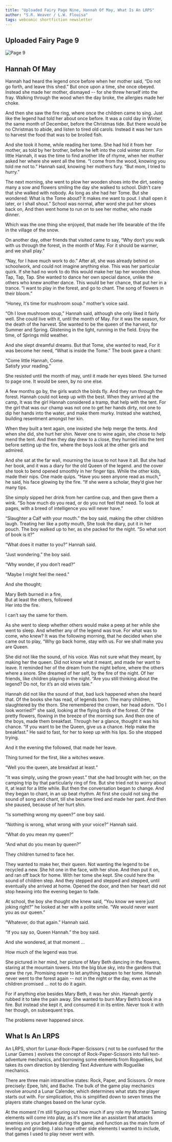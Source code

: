```yaml
---
title: "Uploaded Fairy Page Nine, Hannah Of May, What Is An LRPS"
author: "S.R. Weaver / L.W. Flouisa"
tags: webcomic shortfiction newsletter
---
```

## Uploaded Fairy Page 9
![Page 9](https://github.com/LWFlouisa/UFBlog/blob/main/images/Pages/page9.jpg?raw=true)

## Hannah Of May
Hannah had heard the legend once before when her mother said, “Do not go forth, and leave this shed.” But once upon a time, she once obeyed. Instead she made her mother, dismayed -- for she threw herself into the fray. Walking through the wood when the day broke, the allergies made her choke.

And then she saw the fire ring, where once the children came to sing. Just like the legend had told her about once before. It was a cold day in Winter, the same month of December, before the Christmas tide. But there would be no Christmas to abide, and listen to tired old carols. Instead it was her turn to harvest the food that was to be broiled fish.

And she took it home, while reading her tome. She had hid it from her mother, as told by her brother, before he left into the cold winter storm. For little Hannah, it was the time to find another life of rhyme, when her mother asked her where she went all the time. “I come from the wood, knowing you told me not to.” Hannah said, knowing her mothers fury. “But mom, I tried to hurry.”

The next morning, she went to plow her wooden shoes into the dirt, seeing many a sow and flowers smiling the day she walked to school. Didn’t care that she walked with nobody. As long as she had her Tome. But she wondered: What is the Tome about? It makes me want to pout. I shall open it later, or I shall shout.” School was normal, after word she put her shoes back on,
And then went home to run on to see her mother, who made dinner.

Which was the one thing she enjoyed, that made her life bearable of the life in the village of the snow.

On another day, other friends that visited came to say, “Why don’t you walk with us through the forest, in the month of May. For it should be warmer, and we shall play.”

“Nay, for I have much work to do.” After all, she was already behind on schoolwork, and could not imagine anything else. This was her particular quirk. If she had no work to do this would make her tap her wooden shoe. Tap, Tap, Tap. She wanted to dance her own special dance, unlike the others who knew another dance. This would be her chance, that put her in a trance. “I want to play in the forest, and go to chant. The song of flowers in their bloom.”

“Honey, it’s time for mushroom soup.” mother’s voice said.

“Oh I love mushroom soup,” Hannah said, although she only liked it fairly well. She could live with it, until the month of May. For it was the season, for the death of the harvest. She wanted to be the queen of the harvest, for Summer and Spring. Glistening in the light, running in the field. Enjoy the time, of Springs mild weather.

And she slept dreamful dreams. But that Tome, she wanted to read, For it was become her need, “What is inside the Tome.” The book gave a chant:

“Come little Hannah, Come.<br />
Satisfy your reading.”


She resisted until the month of may, until it made her eyes bleed. She turned to page one. It would be seen, by no one else.

A few months go by, the girls watch the birds fly. And they run through the forest. Hannah could not keep up with the best. When they arrived at the camp, It was the girl Hannah considered a tramp, that help with the tent. For the girl that was our champ was not one to get her hands dirty, not one to dip her hands into the water, and make them murky. Instead she watched, building resentment amongst her kin.

When they built a tent again, one insisted she help merge the tents. And when she did, she hurt her shin. Never one to wine again, she chose to help mend the tent. And then they day drew to a close, they hurried into the tent before setting up the fire, where the boys look at the other girls and admired.

And she sat at the far wall, mourning the issue to not have it all. But she had her book, and it was a diary for the old Queen of the legend. and the cover she took to bend opened smoothly in her finger tips. While the other kids, made their nips. One made quips. “Have you seen anyone read as much,” he said, his face glowing by the fire. “If she were a scholar, they’d give her many tips.

She simply sipped her drink from her cantine cup, and then gave them a wink. “So how much do you read, or do you not feel that need. To look at pages, with a breed of intelligence you will never have.”

“Slaughter a Calf with your mouth.” the boy said, making the other children laugh. Treating her like a potty mouth, She took the diary, put it in her pouch. The boy walked up to her, as she packed for the night. “So what sort of book is it?”

“What does it matter to you?” Hannah said.

“Just wondering.” the boy said.

“Why wonder, if you don’t read?”

“Maybe I might feel the need.”

And she thought;

Mary Beth burned in a fire,<br />
But at least the others, followed<br />
Her into the fire.

I can’t say the same for them.


As she went to sleep whether others would make a peep at her while she went to sleep. And whether any of the legend was true. For what was to come, who knew? It was the following morning, that he decided when she came out to play, “Why go back home, stay with us. For we shall make you are Queen.

She did not like the sound, of his voice. Was not sure what they meant, by making her the queen. Did not know what it meant, and made her want to leave. It reminded her of the dream from the night before, where the others where a snore. She dreamed of her self, by the fire of the night. Of her friends, like children playing in the night. “Are you still thinking about the legend? Do not, for it’s an old wives tale.”

Hannah did not like the sound of that, bad luck happened when she heard that. Of the books she has read, of legends born. The many children, slaughtered by the thorn. She remembered the crown, her head adorn. “Do I look worried?” she said, looking at the flying birds of the forest. Of the pretty flowers, flowing in the breeze of the morning sun. And then one of the boys, made them breakfast. Through her a glance, thought it was his chance. “If you want to be the Queen, give us a chance. Help make the breakfast.” He said to fast, for her to keep up with his lips. So she stopped trying.

And it the evening the followed, that made her leave.

Thing turned for the first, like a witches weave.

“Well you the queen, ate breakfast at least.”

“It was simply, using the grown yeast.” that she had brought with her, on the camping trip by that particularly ring of fire. But she tried not to worry about it, at least for a little while. But then the conversation began to change. And they began to chant, in an up beat rhythm. At first she could not sing the sound of song and chant, till she became tired and made her pant. And then she paused, because of her hurt shin.

“Is something wrong my queen?” one boy said.

“Nothing is wrong, what wrong with your voice?” Hannah said.

“What do you mean my queen?”

“And what do you mean by queen?”

They children turned to face her.

They wanted to make her, their queen. Not wanting the legend to be recycled a new. She hit one in the face, with her shoe. And then put it on, and ran off back for home. With her tome she kept. She could here the sound of children step. And they stepped and stepped and stepped, until eventually she arrived at home. Opened the door, and then her heart did not stop heaving into the evening began to fade.

At school, the boy she thought she knew said, “You know we were just joking right?” he looked at her with a polite smile. “We would never want you as our queen.”

“Whatever, do that again.” Hannah said.

“If you say so, Queen Hannah.” the boy said.

And she wondered, at that moment ...

How much of the legend was true.

She pictured in her mind, her picture of Mary Beth dancing in the flowers, staring at the mountain towers. Into the big blue sky, into the gardens that grew the rye. Promising never to let anything happen to her tome. Hannah never went to the forest again -- not in the night or the day, even as the children promised ... not to do it again.

For if anything else besides Mary Beth, it was her shin. Hannah gently rubbed it to take the pain away.  She wanted to burn Mary Beth’s book in a fire. But instead she kept it, and consumed it in its entire. Never took it with her though, on subsequent trips.
 
The problems never happened since.

## What Is An LRPS
An LRPS, short for Lunar-Rock-Paper-Scissors ( not to be confused for the Lunar Games ) evolves the concept of Rock-Paper-Scissors into full text-adventure mechanics, and borrowing some elements from Roguelikes, but takes its own direction by blending Text Adventure with Roguelike mechanics.

There are three main intransitive states: Rock, Paper, and Scissors. Or more precisely: Epee, Ishi, and Bache. The bulk of the game play mechanics revolve around a Lunar Calender, which determines what stats the player starts out with. For simplication, this is simplified down to seven times the players state changes based on the lunar cycle.

At the moment I'm still figuring out how much if any role my Monster Taming elements will come into play, as it's more like an assistant that attacks enemies on your behave during the game, and function as the main form of leveling and grinding. I also have other side elements I wanted to include, that games I used to play never went with.
